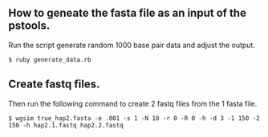## How to geneate the fasta file as an input of the pstools.

Run the script generate random 1000 base pair data and adjust the output.

```
$ ruby generate_data.rb
```

## Create fastq files.

Then run the following command to create 2 fastq files from the 1 fasta file.

```
$ wgsim true_hap2.fasta -e .001 -s 1 -N 10 -r 0 -R 0 -h -d 3 -1 150 -2 150 -h hap2.1.fastq hap2.2.fastq
```
